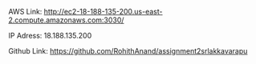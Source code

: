 AWS Link: http://ec2-18-188-135-200.us-east-2.compute.amazonaws.com:3030/

IP Adress: 18.188.135.200

Github Link: https://github.com/RohithAnand/assignment2srlakkavarapu
